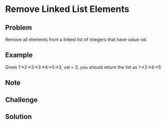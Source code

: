 Remove Linked List Elements
===


Problem
-------

Remove all elements from a linked list of integers that have value val.

Example
-------

Given 1->2->3->3->4->5->3, val = 3, you should return the list as 1->2->4->5

Note
---------

Challenge
---------

Solution
--------
